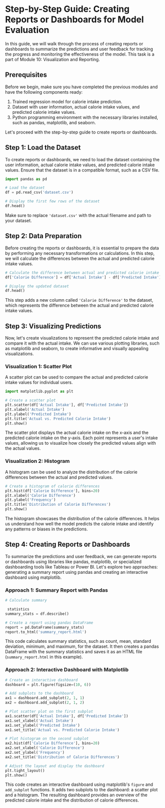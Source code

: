 # Step-by-Step Guide: Creating Reports or Dashboards for Model Evaluation

In this guide, we will walk through the process of creating reports or dashboards to summarize the predictions and user feedback for tracking the progress and monitoring the effectiveness of the model. This task is a part of Module 10: Visualization and Reporting.

## Prerequisites

Before we begin, make sure you have completed the previous modules and have the following components ready:

1. Trained regression model for calorie intake prediction.
2. Dataset with user information, actual calorie intake values, and predicted calorie intake values.
3. Python programming environment with the necessary libraries installed, such as pandas, matplotlib, and seaborn.

Let's proceed with the step-by-step guide to create reports or dashboards.

## Step 1: Load the Dataset

To create reports or dashboards, we need to load the dataset containing the user information, actual calorie intake values, and predicted calorie intake values. Ensure that the dataset is in a compatible format, such as a CSV file.

```python
import pandas as pd

# Load the dataset
df = pd.read_csv('dataset.csv')

# Display the first few rows of the dataset
df.head()
```

Make sure to replace `'dataset.csv'` with the actual filename and path to your dataset.

## Step 2: Data Preparation

Before creating the reports or dashboards, it is essential to prepare the data by performing any necessary transformations or calculations. In this step, we will calculate the differences between the actual and predicted calorie intake values.

```python
# Calculate the difference between actual and predicted calorie intake
df['Calorie Difference'] = df['Actual Intake'] - df['Predicted Intake']

# Display the updated dataset
df.head()
```

This step adds a new column called `'Calorie Difference'` to the dataset, which represents the difference between the actual and predicted calorie intake values.

## Step 3: Visualizing Predictions

Now, let's create visualizations to represent the predicted calorie intake and compare it with the actual intake. We can use various plotting libraries, such as matplotlib and seaborn, to create informative and visually appealing visualizations.

### Visualization 1: Scatter Plot

A scatter plot can be used to compare the actual and predicted calorie intake values for individual users.

```python
import matplotlib.pyplot as plt

# Create a scatter plot
plt.scatter(df['Actual Intake'], df['Predicted Intake'])
plt.xlabel('Actual Intake')
plt.ylabel('Predicted Intake')
plt.title('Actual vs. Predicted Calorie Intake')
plt.show()
```

The scatter plot displays the actual calorie intake on the x-axis and the predicted calorie intake on the y-axis. Each point represents a user's intake values, allowing us to visualize how closely the predicted values align with the actual values.

### Visualization 2: Histogram

A histogram can be used to analyze the distribution of the calorie differences between the actual and predicted values.

```python
# Create a histogram of calorie differences
plt.hist(df['Calorie Difference'], bins=20)
plt.xlabel('Calorie Difference')
plt.ylabel('Frequency')
plt.title('Distribution of Calorie Differences')
plt.show()
```

The histogram showcases the distribution of the calorie differences. It helps us understand how well the model predicts the calorie intake and identify any patterns or biases in the predictions.

## Step 4: Creating Reports or Dashboards

To summarize the predictions and user feedback, we can generate reports or dashboards using libraries like pandas, matplotlib, or specialized dashboarding tools like Tableau or Power BI. Let's explore two approaches: generating a summary report using pandas and creating an interactive dashboard using matplotlib.

### Approach 1: Summary Report with Pandas

```python
# Calculate summary

 statistics
summary_stats = df.describe()

# Create a report using pandas DataFrame
report = pd.DataFrame(summary_stats)
report.to_html('summary_report.html')
```

This code calculates summary statistics, such as count, mean, standard deviation, minimum, and maximum, for the dataset. It then creates a pandas DataFrame with the summary statistics and saves it as an HTML file (`summary_report.html` in this example).

### Approach 2: Interactive Dashboard with Matplotlib

```python
# Create an interactive dashboard
dashboard = plt.figure(figsize=(10, 6))

# Add subplots to the dashboard
ax1 = dashboard.add_subplot(2, 1, 1)
ax2 = dashboard.add_subplot(2, 1, 2)

# Plot scatter plot on the first subplot
ax1.scatter(df['Actual Intake'], df['Predicted Intake'])
ax1.set_xlabel('Actual Intake')
ax1.set_ylabel('Predicted Intake')
ax1.set_title('Actual vs. Predicted Calorie Intake')

# Plot histogram on the second subplot
ax2.hist(df['Calorie Difference'], bins=20)
ax2.set_xlabel('Calorie Difference')
ax2.set_ylabel('Frequency')
ax2.set_title('Distribution of Calorie Differences')

# Adjust the layout and display the dashboard
plt.tight_layout()
plt.show()
```

This code creates an interactive dashboard using matplotlib's `figure` and `add_subplot` functions. It adds two subplots to the dashboard: a scatter plot and a histogram. The resulting dashboard provides an overview of the predicted calorie intake and the distribution of calorie differences.


